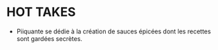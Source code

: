 # HOT TAKES
* Piiquante se dédie à la création de sauces épicées dont les recettes sont gardées secrètes. 
